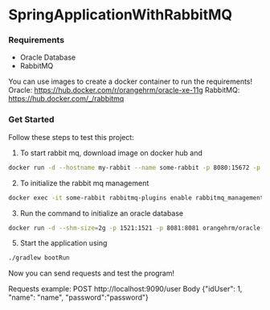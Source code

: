 # SpringApplicationWithRabbitMQ

### Requirements
* Oracle Database 
* RabbitMQ


You can use images to create a docker container to run the requirements!
Oracle: https://hub.docker.com/r/orangehrm/oracle-xe-11g
RabbitMQ: https://hub.docker.com/_/rabbitmq

### Get Started
Follow these steps to test this project:
1. To start rabbit mq, download image on docker hub and
```sh
docker run -d --hostname my-rabbit --name some-rabbit -p 8080:15672 -p 5672:5672 rabbitmq:3-management
```
2. To initialize the rabbit mq management
```sh
docker exec -it some-rabbit rabbitmq-plugins enable rabbitmq_management
```
3. Run the command to initialize an oracle database
```sh
docker run -d --shm-size=2g -p 1521:1521 -p 8081:8081 orangehrm/oracle-xe-11g
```
5. Start the application using
```sh
./gradlew bootRun
```
Now you can send requests and test the program!

Requests example:
POST http://localhost:9090/user
Body {"idUser": 1, "name": "name", "password":"password"}
